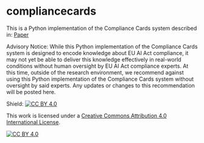 <!--
---
title: compliancecards
sdk: streamlit
app_file: app.py
pinned: false
---
-->
# compliancecards

This is a Python implementation of the Compliance Cards system described in: [Paper](https://arxiv.org/abs/2406.14758)

Advisory Notice:
While this Python implementation of the Compliance Cards system is designed to encode knowledge about EU AI Act compliance, it may not yet be able to deliver this knowledge effectively in real-world conditions without human oversight by EU AI Act compliance experts. At this time, outside of the research environment, we recommend against using this Python implementation of the Compliance Cards system without oversight by said experts. Any updates or changes to this recommendation will be posted here.

Shield: [![CC BY 4.0][cc-by-shield]][cc-by]

This work is licensed under a
[Creative Commons Attribution 4.0 International License][cc-by].

[![CC BY 4.0][cc-by-image]][cc-by]

[cc-by]: http://creativecommons.org/licenses/by/4.0/
[cc-by-image]: https://i.creativecommons.org/l/by/4.0/88x31.png
[cc-by-shield]: https://img.shields.io/badge/License-CC%20BY%204.0-lightgrey.svg




